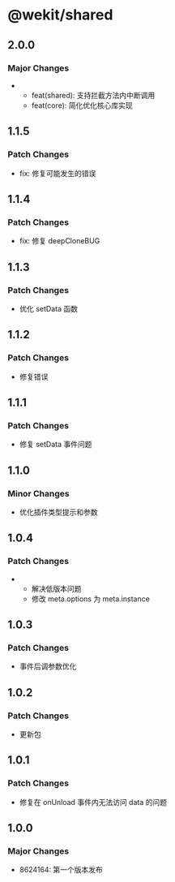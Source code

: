 # @wekit/shared

## 2.0.0

### Major Changes

- - feat(shared): 支持拦截方法内中断调用
  - feat(core): 简化优化核心库实现

## 1.1.5

### Patch Changes

- fix: 修复可能发生的错误

## 1.1.4

### Patch Changes

- fix: 修复 deepCloneBUG

## 1.1.3

### Patch Changes

- 优化 setData 函数

## 1.1.2

### Patch Changes

- 修复错误

## 1.1.1

### Patch Changes

- 修复 setData 事件问题

## 1.1.0

### Minor Changes

- 优化插件类型提示和参数

## 1.0.4

### Patch Changes

- - 解决低版本问题
  - 修改 meta.options 为 meta.instance

## 1.0.3

### Patch Changes

- 事件后调参数优化

## 1.0.2

### Patch Changes

- 更新包

## 1.0.1

### Patch Changes

- 修复在 onUnload 事件内无法访问 data 的问题

## 1.0.0

### Major Changes

- 8624164: 第一个版本发布
